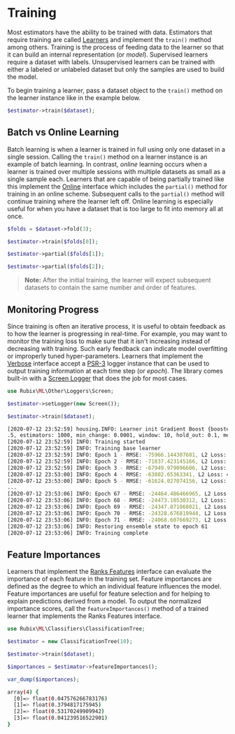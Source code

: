 # Training
Most estimators have the ability to be trained with data. Estimators that require training are called [Learners](learner.md) and implement the `train()` method among others. Training is the process of feeding data to the learner so that it can build an internal representation (or *model*). Supervised learners require a dataset with labels. Unsupervised learners can be trained with either a labeled or unlabeled dataset but only the samples are used to build the model.

To begin training a learner, pass a dataset object to the `train()` method on the learner instance like in the example below.

```php
$estimator->train($dataset);
```

## Batch vs Online Learning
Batch learning is when a learner is trained in full using only one dataset in a single session. Calling the `train()` method on a learner instance is an example of batch learning. In contrast, *online* learning occurs when a learner is trained over multiple sessions with multiple datasets as small as a single sample each. Learners that are capable of being partially trained like this implement the [Online](online.md) interface which includes the `partial()` method for training in an online scheme. Subsequent calls to the `partial()` method will continue training where the learner left off. Online learning is especially useful for when you have a dataset that is too large to fit into memory all at once.

```php
$folds = $dataset->fold(3);

$estimator->train($folds[0]);

$estimator->partial($folds[1]);

$estimator->partial($folds[2]);
```

> **Note:** After the initial training, the learner will expect subsequent datasets to contain the same number and order of features.

## Monitoring Progress
Since training is often an iterative process, it is useful to obtain feedback as to how the learner is progressing in real-time. For example, you may want to monitor the training loss to make sure that it isn't increasing instead of decreasing with training. Such early feedback can indicate model overfitting or improperly tuned hyper-parameters. Learners that implement the [Verbose](verbose.md) interface accept a [PSR-3](https://www.php-fig.org/psr/psr-3/) logger instance that can be used to output training information at each time step (or *epoch*). The library comes built-in with a [Screen Logger](other/loggers/screen.md) that does the job for most cases.

```php
use Rubix\ML\Other\Loggers\Screen;

$estimator->setLogger(new Screen());

$estimator->train($dataset);
```

```sh
[2020-07-12 23:52:59] housing.INFO: Learner init Gradient Boost {booster: Regression Tree {max_height: 4, max_leaf_size: 3, max_features: null, min_purity_increase: 1.0E-7}, rate: 0.1, ratio: 0
.5, estimators: 1000, min_change: 0.0001, window: 10, hold_out: 0.1, metric: RMSE, base: Dummy Regressor {strategy: Mean}}
[2020-07-12 23:52:59] INFO: Training started
[2020-07-12 23:52:59] INFO: Training base learner
[2020-07-12 23:52:59] INFO: Epoch 1 - RMSE: -75966.144307681, L2 Loss: 6273028418.4053
[2020-07-12 23:52:59] INFO: Epoch 2 - RMSE: -71837.423145166, L2 Loss: 5398183359.0029
[2020-07-12 23:52:59] INFO: Epoch 3 - RMSE: -67949.979096606, L2 Loss: 4847398522.703
[2020-07-12 23:53:00] INFO: Epoch 4 - RMSE: -63802.65363341, L2 Loss: 4515203001.2578
[2020-07-12 23:53:00] INFO: Epoch 5 - RMSE: -61624.027074156, L2 Loss: 3988666807.5813
...
[2020-07-12 23:53:06] INFO: Epoch 67 - RMSE: -24464.486466965, L2 Loss: 706106123.97902
[2020-07-12 23:53:06] INFO: Epoch 68 - RMSE: -24473.10530312, L2 Loss: 701284659.63732
[2020-07-12 23:53:06] INFO: Epoch 69 - RMSE: -24347.871068021, L2 Loss: 696422563.57693
[2020-07-12 23:53:06] INFO: Epoch 70 - RMSE: -24328.676819944, L2 Loss: 690861140.1853
[2020-07-12 23:53:06] INFO: Epoch 71 - RMSE: -24068.607669273, L2 Loss: 685669903.74276
[2020-07-12 23:53:06] INFO: Restoring ensemble state to epoch 61
[2020-07-12 23:53:06] INFO: Training complete
```

## Feature Importances
Learners that implement the [Ranks Features](ranks-features.md) interface can evaluate the importance of each feature in the training set. Feature importances are defined as the degree to which an individual feature influences the model. Feature importances are useful for feature selection and for helping to explain predictions derived from a model. To output the normalized importance scores, call the `featureImportances()` method of a trained learner that implements the Ranks Features interface.

```php
use Rubix\ML\Classifiers\ClassificationTree;

$estimator = new ClassificationTree(10);

$estimator->train($dataset);

$importances = $estimator->featureImportances();

var_dump($importances);
```

```sh
array(4) {
  [0]=> float(0.047576266783176)
  [1]=> float(0.3794817175945)
  [2]=> float(0.53170249909942)
  [3]=> float(0.041239516522901)
}
```

